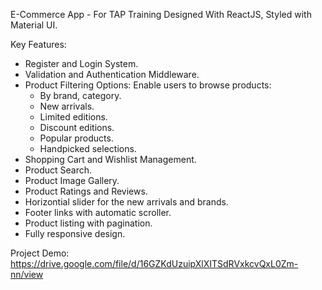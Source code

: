 E-Commerce App - For TAP Training
Designed With ReactJS, Styled with Material UI.

Key Features:
- Register and Login System.
- Validation and Authentication Middleware.
-   Product Filtering Options: Enable users to browse products:
    * By brand, category.
    * New arrivals.
    * Limited editions.
    * Discount editions.
    * Popular products.
    * Handpicked selections.
- Shopping Cart and Wishlist Management.
- Product Search.
- Product Image Gallery.
- Product Ratings and Reviews.
- Horizontial slider for the new arrivals and brands.
- Footer links with automatic scroller.
- Product listing with pagination.
- Fully responsive design.

Project Demo: https://drive.google.com/file/d/16GZKdUzuipXlXITSdRVxkcvQxL0Zm-nn/view
